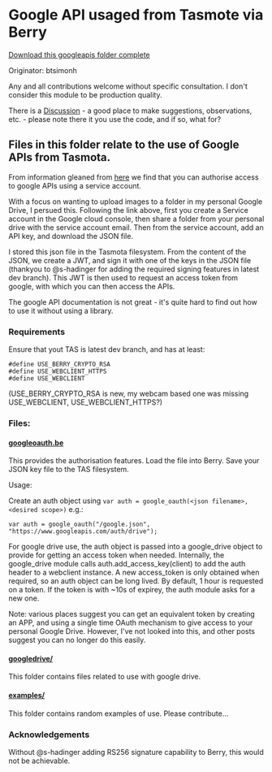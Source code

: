 # Google API usaged from Tasmote via Berry

[Download this googleapis folder complete](https://download-directory.github.io/?url=https://github.com/tasmota/Berry_playground/tree/main/modules/googleapis)

Originator: btsimonh

Any and all contributions welcome without specific consultation.  I don't consider this module to be production quality.

There is a [Discussion](https://github.com/tasmota/Berry_playground/discussions/15) - a good place to make suggestions, observations, etc. - please note there it you use the code, and if so, what for?


## Files in this folder relate to the use of Google APIs from Tasmota.

From information gleaned from [here](https://medium.com/@nschairer/automating-google-drive-uploads-with-google-drive-api-curl-196989ffb6ce) we find that you can authorise access to google APIs using a service account.

With a focus on wanting to upload images to a folder in my personal Google Drive, I persued this.  Following the link above, first you create a Service account in the Google cloud console, then share a folder from your personal drive with the service account email.  Then from the service account, add an API key, and download the JSON file.

I stored this json file in the Tasmota filesystem.  From the content of the JSON, we create a JWT, and sign it with one of the keys in the JSON file (thankyou to @s-hadinger for adding the required signing features in latest dev branch).  This JWT is then used to request an access token from google, with which you can then access the APIs.

The google API documentation is not great - it's quite hard to find out how to use it without using a library.

### Requirements

Ensure that yout TAS is latest dev branch, and has at least:
```
#define USE_BERRY_CRYPTO_RSA
#define USE_WEBCLIENT_HTTPS
#define USE_WEBCLIENT
```
(USE_BERRY_CRYPTO_RSA is new, my webcam based one was missing USE_WEBCLIENT, USE_WEBCLIENT_HTTPS?)


### Files:

#### [googleoauth.be](./googleoauth.be)
This provides the authorisation features.  Load the file into Berry.  Save your JSON key file to the TAS filesystem.

Usage:

Create an auth object using `var auth = google_oauth(<json filename>, <desired scope>)` e.g.:

`var auth = google_oauth("/google.json", "https://www.googleapis.com/auth/drive");`

For google drive use, the auth object is passed into a google_drive object to provide for getting an access token when needed.  Internally, the google_drive module calls auth.add_access_key(client) to add the auth header to a webclient instance.  A new access_token is only obtained when required, so an auth object can be long lived.  By default, 1 hour is requested on a token.  If the token is with ~10s of expirey, the auth module asks for a new one.

Note: various places suggest you can get an equivalent token by creating an APP, and using a single time OAuth mechanism to give access to your personal Google Drive.  However, I've not looked into this, and other posts suggest you can no longer do this easily.

#### [googledrive/](./googledrive/)

This folder contains files related to use with google drive.

#### [examples/](./examples/)

This folder contains random examples of use.  Please contribute...


### Acknowledgements

Without @s-hadinger adding RS256 signature capability to Berry, this would not be achievable.

